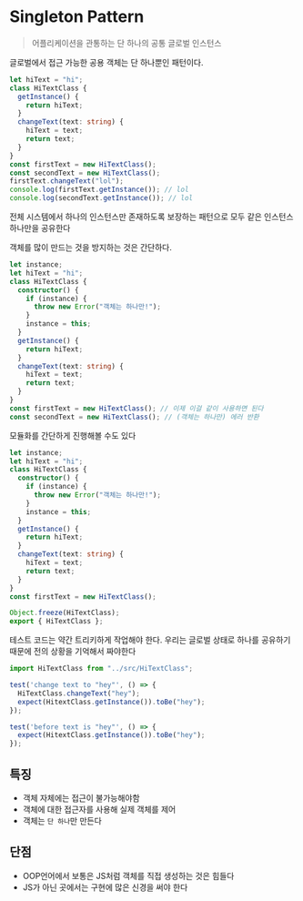 # Singleton Pattern

> 어플리케이션을 관통하는 단 하나의 공통 글로벌 인스턴스

글로벌에서 접근 가능한 공용 객체는 단 하나뿐인 패턴이다.

```typescript
let hiText = "hi";
class HiTextClass {
  getInstance() {
    return hiText;
  }
  changeText(text: string) {
    hiText = text;
    return text;
  }
}
const firstText = new HiTextClass();
const secondText = new HiTextClass();
firstText.changeText("lol");
console.log(firstText.getInstance()); // lol
console.log(secondText.getInstance()); // lol
```

전체 시스템에서 하나의 인스턴스만 존재하도록 보장하는 패턴으로 모두 같은 인스턴스 하나만을 공유한다

객체를 많이 만드는 것을 방지하는 것은 간단하다.

```typescript
let instance;
let hiText = "hi";
class HiTextClass {
  constructor() {
    if (instance) {
      throw new Error("객체는 하나만!");
    }
    instance = this;
  }
  getInstance() {
    return hiText;
  }
  changeText(text: string) {
    hiText = text;
    return text;
  }
}
const firstText = new HiTextClass(); // 이제 이걸 같이 사용하면 된다
const secondText = new HiTextClass(); // (객체는 하나만) 에러 반환
```

모듈화를 간단하게 진행해볼 수도 있다

```typescript
let instance;
let hiText = "hi";
class HiTextClass {
  constructor() {
    if (instance) {
      throw new Error("객체는 하나만!");
    }
    instance = this;
  }
  getInstance() {
    return hiText;
  }
  changeText(text: string) {
    hiText = text;
    return text;
  }
}
const firstText = new HiTextClass();

Object.freeze(HiTextClass);
export { HiTextClass };
```

테스트 코드는 약간 트리키하게 작업해야 한다. 우리는 글로벌 상태로 하나를 공유하기 때문에 전의 상황을 기억해서 짜야한다

```typescript
import HiTextClass from "../src/HiTextClass";

test('change text to "hey"', () => {
  HiTextClass.changeText("hey");
  expect(HitextClass.getInstance()).toBe("hey");
});

test('before text is "hey"', () => {
  expect(HitextClass.getInstance()).toBe("hey");
});
```

## 특징

- 객체 자체에는 접근이 불가능해야함
- 객체에 대한 접근자를 사용해 실제 객체를 제어
- 객체는 `단 하나`만 만든다

## 단점

- OOP언어에서 보통은 JS처럼 객체를 직접 생성하는 것은 힘들다
- JS가 아닌 곳에서는 구현에 많은 신경을 써야 한다
